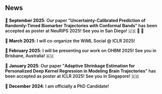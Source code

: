 ## News

<div class="news-section" style="margin-top: 20px; margin-bottom: 40px;">
  <ul class="news-list" style="list-style-type: none; padding-left: 0;">
    <li class="news-item" style="margin-bottom: 15px; color: #000; font-weight: 500;">
      🎉 <strong style="color: #000;">September 2025</strong>: Our paper "<span style="font-weight: 600; color: #000;">Uncertainty-Calibrated Prediction of Randomly-Timed Biomarker Trajectories with Conformal Bands</span>" has been accepted as poster at NeuRIPS 2025! See you in San Diego! 🇺🇸 🌊 🌴
    </li>
    <li class="news-item" style="margin-bottom: 15px; color: #000; font-weight: 500;">
      🎉 <strong style="color: #000;">March 2025</strong>: I will co-organize the WiML Social @ ICLR 2025!
    </li>
    <li class="news-item" style="margin-bottom: 15px; color: #000; font-weight: 500;">
      🎉 <strong style="color: #000;">February 2025</strong>: I will be presenting our work on OHBM 2025! See you in Brisbane, Australia! 🇦🇺
    </li>
    <li class="news-item" style="margin-bottom: 15px; color: #000; font-weight: 500;">
      🎉 <strong style="color: #000;">January 2025</strong>: Our paper "<span style="font-weight: 600; color: #000;">Adaptive Shrinkage Estimation for Personalized Deep Kernel Regression in Modeling Brain Trajectories</span>" has been accepted as poster at ICLR 2025! See you in Singapore! 🇸🇬
    </li>
    <li class="news-item" style="margin-bottom: 15px; color: #000; font-weight: 500;">
      🎉 <strong style="color: #000;">December 2024</strong>: I am officially a PhD Candidate!
    </li>
  </ul>
</div>

<style>
.news-section h2 {
  color: #333;
  font-weight: 700;
}
</style>

